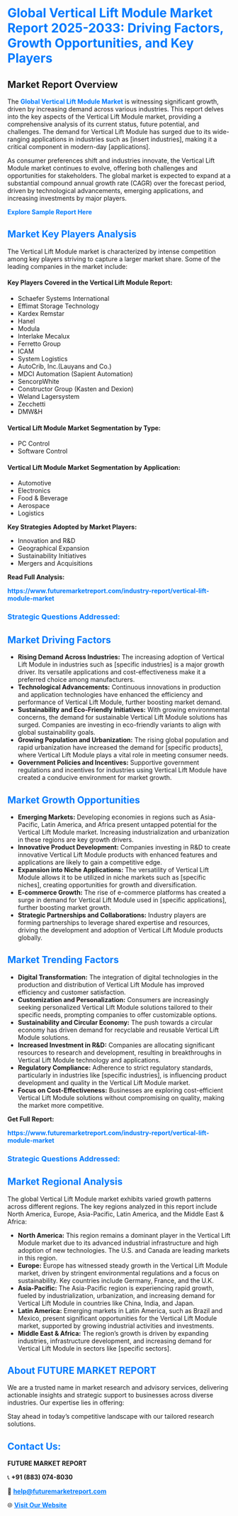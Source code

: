 <h1 style="color: #007BFF;">Global Vertical Lift Module Market Report 2025-2033: Driving Factors, Growth Opportunities, and Key Players</h1>

<section id="overview">
<h2>Market Report Overview</h2>
<p>The <a href="https://www.futuremarketreport.com/industry-report/vertical-lift-module-market" style="color: #007BFF; text-decoration: none;"><strong>Global Vertical Lift Module Market</strong></a> is witnessing significant growth, driven by increasing demand across various industries. This report delves into the key aspects of the Vertical Lift Module market, providing a comprehensive analysis of its current status, future potential, and challenges. The demand for Vertical Lift Module has surged due to its wide-ranging applications in industries such as [insert industries], making it a critical component in modern-day [applications].</p>
<p>As consumer preferences shift and industries innovate, the Vertical Lift Module market continues to evolve, offering both challenges and opportunities for stakeholders. The global market is expected to expand at a substantial compound annual growth rate (CAGR) over the forecast period, driven by technological advancements, emerging applications, and increasing investments by major players.</p>
</section>

<section id="overview">
<p><a href="https://www.futuremarketreport.com/request-sample/reportId=89128" style="color: #007BFF; text-decoration: none;"><strong>Explore Sample Report Here</strong></a></p>
</section>

<section id="key-players">
<h2 style="color: #007BFF;">Market Key Players Analysis</h2>
<p>The Vertical Lift Module market is characterized by intense competition among key players striving to capture a larger market share. Some of the leading companies in the market include:</p>
<h4>Key Players Covered in the Vertical Lift Module Report:</h4>
<ul><li>Schaefer Systems International</li><li>Effimat Storage Technology</li><li>Kardex Remstar</li><li>Hanel</li><li>Modula</li><li>Interlake Mecalux</li><li>Ferretto Group</li><li>ICAM</li><li>System Logistics</li><li>AutoCrib, Inc.(Lauyans and Co.)</li><li>MDCI Automation (Sapient Automation)</li><li>SencorpWhite</li><li>Constructor Group (Kasten and Dexion)</li><li>Weland Lagersystem</li><li>Zecchetti</li><li>DMW&amp;H</li></ul>
<h4>Vertical Lift Module Market Segmentation by Type:</h4>
<ul><li>PC Control</li><li>Software Control</li></ul>

<h4>Vertical Lift Module Market Segmentation by Application:</h4>
<ul><li>Automotive</li><li>Electronics</li><li>Food &amp; Beverage</li><li>Aerospace</li><li>Logistics</li></ul>
<p><strong>Key Strategies Adopted by Market Players:</strong></p>
<ul>
<li>Innovation and R&D</li>
<li>Geographical Expansion</li>
<li>Sustainability Initiatives</li>
<li>Mergers and Acquisitions</li>
</ul>
</section>

<section>
<p><strong>Read Full Analysis: </strong></p><a href="https://www.futuremarketreport.com/industry-report/vertical-lift-module-market" style="color: #007BFF; text-decoration: none;"><strong>https://www.futuremarketreport.com/industry-report/vertical-lift-module-market</strong></a>
<h3 style="color: #007BFF;">Strategic Questions Addressed:</h3>
</section>

<section id="driving-factors">
<h2 style="color: #007BFF;">Market Driving Factors</h2>
<ul>
<li><strong>Rising Demand Across Industries:</strong> The increasing adoption of Vertical Lift Module in industries such as [specific industries] is a major growth driver. Its versatile applications and cost-effectiveness make it a preferred choice among manufacturers.</li>
<li><strong>Technological Advancements:</strong> Continuous innovations in production and application technologies have enhanced the efficiency and performance of Vertical Lift Module, further boosting market demand.</li>
<li><strong>Sustainability and Eco-Friendly Initiatives:</strong> With growing environmental concerns, the demand for sustainable Vertical Lift Module solutions has surged. Companies are investing in eco-friendly variants to align with global sustainability goals.</li>
<li><strong>Growing Population and Urbanization:</strong> The rising global population and rapid urbanization have increased the demand for [specific products], where Vertical Lift Module plays a vital role in meeting consumer needs.</li>
<li><strong>Government Policies and Incentives:</strong> Supportive government regulations and incentives for industries using Vertical Lift Module have created a conducive environment for market growth.</li>
</ul>
</section>

<section id="growth-opportunities">
<h2 style="color: #007BFF;">Market Growth Opportunities</h2>
<ul>
<li><strong>Emerging Markets:</strong> Developing economies in regions such as Asia-Pacific, Latin America, and Africa present untapped potential for the Vertical Lift Module market. Increasing industrialization and urbanization in these regions are key growth drivers.</li>
<li><strong>Innovative Product Development:</strong> Companies investing in R&D to create innovative Vertical Lift Module products with enhanced features and applications are likely to gain a competitive edge.</li>
<li><strong>Expansion into Niche Applications:</strong> The versatility of Vertical Lift Module allows it to be utilized in niche markets such as [specific niches], creating opportunities for growth and diversification.</li>
<li><strong>E-commerce Growth:</strong> The rise of e-commerce platforms has created a surge in demand for Vertical Lift Module used in [specific applications], further boosting market growth.</li>
<li><strong>Strategic Partnerships and Collaborations:</strong> Industry players are forming partnerships to leverage shared expertise and resources, driving the development and adoption of Vertical Lift Module products globally.</li>
</ul>
</section>

<section id="trending-factors">
<h2 style="color: #007BFF;">Market Trending Factors</h2>
<ul>
<li><strong>Digital Transformation:</strong> The integration of digital technologies in the production and distribution of Vertical Lift Module has improved efficiency and customer satisfaction.</li>
<li><strong>Customization and Personalization:</strong> Consumers are increasingly seeking personalized Vertical Lift Module solutions tailored to their specific needs, prompting companies to offer customizable options.</li>
<li><strong>Sustainability and Circular Economy:</strong> The push towards a circular economy has driven demand for recyclable and reusable Vertical Lift Module solutions.</li>
<li><strong>Increased Investment in R&D:</strong> Companies are allocating significant resources to research and development, resulting in breakthroughs in Vertical Lift Module technology and applications.</li>
<li><strong>Regulatory Compliance:</strong> Adherence to strict regulatory standards, particularly in industries like [specific industries], is influencing product development and quality in the Vertical Lift Module market.</li>
<li><strong>Focus on Cost-Effectiveness:</strong> Businesses are exploring cost-efficient Vertical Lift Module solutions without compromising on quality, making the market more competitive.</li>
</ul>
</section>

<section>
<p><strong>Get Full Report: </strong></p><a href="https://www.futuremarketreport.com/industry-report/vertical-lift-module-market" style="color: #007BFF; text-decoration: none;"><strong>https://www.futuremarketreport.com/industry-report/vertical-lift-module-market</strong></a>
<h3 style="color: #007BFF;">Strategic Questions Addressed:</h3>
</section>


<section id="regional-analysis">
<h2 style="color: #007BFF;">Market Regional Analysis</h2>
<p>The global Vertical Lift Module market exhibits varied growth patterns across different regions. The key regions analyzed in this report include North America, Europe, Asia-Pacific, Latin America, and the Middle East & Africa:</p>
<ul>
<li><strong>North America:</strong> This region remains a dominant player in the Vertical Lift Module market due to its advanced industrial infrastructure and high adoption of new technologies. The U.S. and Canada are leading markets in this region.</li>
<li><strong>Europe:</strong> Europe has witnessed steady growth in the Vertical Lift Module market, driven by stringent environmental regulations and a focus on sustainability. Key countries include Germany, France, and the U.K.</li>
<li><strong>Asia-Pacific:</strong> The Asia-Pacific region is experiencing rapid growth, fueled by industrialization, urbanization, and increasing demand for Vertical Lift Module in countries like China, India, and Japan.</li>
<li><strong>Latin America:</strong> Emerging markets in Latin America, such as Brazil and Mexico, present significant opportunities for the Vertical Lift Module market, supported by growing industrial activities and investments.</li>
<li><strong>Middle East & Africa:</strong> The region’s growth is driven by expanding industries, infrastructure development, and increasing demand for Vertical Lift Module in sectors like [specific sectors].</li>
</ul>
</section>

<footer>
<h2 style="color: #007BFF;">About FUTURE MARKET REPORT</h2>
<p>We are a trusted name in market research and advisory services, delivering actionable insights and strategic support to businesses across diverse industries. Our expertise lies in offering:</p>

<p>Stay ahead in today’s competitive landscape with our tailored research solutions.</p>

<h2 style="color: #007BFF;">Contact Us:</h2>
<p><strong>FUTURE MARKET REPORT</strong></p>
<p>📞 <strong>+91 (883) 074-8030</strong></p>
<p>📧 <strong><a href="mailto:help@futuremarketreport.com" style="color: #007BFF;">help@futuremarketreport.com</a></strong></p>
<p>🌐 <strong><a href="https://www.futuremarketreport.com/" style="color: #007BFF;">Visit Our Website</a></strong></p>
</footer>